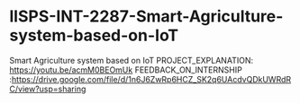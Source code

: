 # llSPS-INT-2287-Smart-Agriculture-system-based-on-IoT
Smart Agriculture system based on IoT
PROJECT_EXPLANATION: https://youtu.be/acmM0BEOmUk
FEEDBACK_ON_INTERNSHIP :https://drive.google.com/file/d/1n6J6ZwRp6HCZ_SK2q6UAcdvQDkUWRdRC/view?usp=sharing

